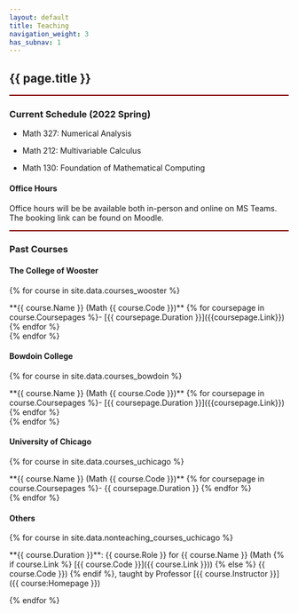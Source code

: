 ```yaml
---
layout: default
title: Teaching
navigation_weight: 3
has_subnav: 1
---
```


<div style="border-bottom: 2px  solid #800000;">

## {{ page.title }}

</div>

<div style="border-bottom: 2px  solid #800000;">

### Current Schedule (2022 Spring)

* Math 327: Numerical Analysis

* Math 212: Multivariable Calculus
  
* Math 130: Foundation of Mathematical Computing

#### Office Hours

Office hours will be be available both in-person and online on MS Teams. The booking link can be found on Moodle.


</div>


### Past Courses


#### The College of Wooster


{% for course in site.data.courses_wooster %}
<div class="course">
**{{ course.Name }} (Math {{ course.Code }})** {% for coursepage in course.Coursepages %}- [{{ coursepage.Duration }}]({{coursepage.Link}}) {% endfor %}
</div>
{% endfor %}


#### Bowdoin College


{% for course in site.data.courses_bowdoin %}
<div class="course">
**{{ course.Name }} (Math {{ course.Code }})** {% for coursepage in course.Coursepages %}- [{{ coursepage.Duration }}]({{coursepage.Link}}) {% endfor %}
</div>
{% endfor %}


#### University of Chicago


{% for course in site.data.courses_uchicago %}
<div class="course">
**{{ course.Name }} (Math {{ course.Code }})** {% for coursepage in course.Coursepages %}- {{ coursepage.Duration }} {% endfor %}
</div>
{% endfor %}
  

#### Others


{% for course in site.data.nonteaching_courses_uchicago %}
<div class="course">
**{{ course.Duration }}**: {{ course.Role }} for {{ course.Name }} (Math {% if course.Link %} [{{ course.Code }}]({{ course.Link }})) {% else %} {{ course.Code }}) {% endif %}, taught by Professor [{{ course.Instructor }}]({{ course:Homepage }})

</div>

{% endfor %}

<p></p>

